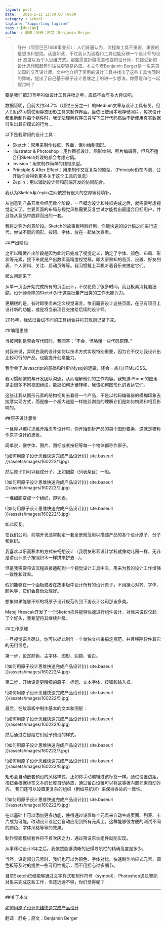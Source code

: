 ```yaml
---
layout: post
date:   2016-2-22 12:00:00 +0800
category : school
tagline: "Supporting tagline"
tags : [design]
author : 翻译：舒舟；原文：Benjamin Berger
---
```






> 舒舟（阿里巴巴1688事业部）：人们普遍认为，流程和工具不重要，重要的是想法和思路。话虽如此，不过我认为流程和工具也能反映一个设计师的设计 态度以及个人思维方式。那些愿意折腾愿意改变的设计师，在接受新的设计思想和趋势时往往更容易适应。本文作者Benjamin Berger是一名来自法国的交互设计师，文中他介绍了常用的设计工具并找出了这些工具协同时的弊端，提出了自己基于原子设计思维之上的进一步想法，你愿意和他一起探讨吗？

要是我们把2015年叫做设计工具井喷之年，应该不会有多大异议吧。

数据证明，目前大约34.7%（超过三分之一）的Medium文章与设计工具有关。但人们仍然习惯使用静态图形工具来制作界面。当依旧使用本地存储照片，每次设计都重新制作每个组件时，我无法理解程序员只写下三行代码然后不断使用真实数据衍生出其它模式的行为…

以下是我常用的设计工具：

- Sketch：常用来制作线框、界面，偶尔绘制图形。
- Illustrator & Photoshop：用作图标设计、图形绘制、照片编辑等，但凡不适合用Sketch处理的都会考虑它俩。
- Invision：用来制作简单的线框原型。
- Principle & After Effect：用来制作交互复杂的原型。（Principle仍在内测，公开后你会得到更多关于这个工具的信息）
- Zeplin：用以辅助设计师和前端开发的协同配合。

我认为Sketch与Zeplin之间依然有很大的空隙等待填补。

从创意到产品开发会经历数个阶段，一旦概念设计和线框完成之后，就需要考虑视觉定义了。主要页面的布局与视觉风格需要反复尝试才能找出最适合目标用户，并且能从竞品中脱颖而出的一套。

我将之称为创意阶段。Sketch的故事板特别好用，你能快速的设计稿之间进行迭代，尝试不同的图形、按钮、字体，放在一起依次查看。

##产出阶段

之所以叫做产出阶段是因为此时已完成了视觉定义，确定了字体、颜色、布局、形状等元素，接下来就是产出数页高精度视觉稿，即大家熟知的首页、设置、好友列表、个人资料、关注、启动页等等。我习惯戴上耳机听着音乐来搞定它们。

那么问题来了

从单一页面开始完成所有的页面设计，不仅花费了很多时间，而且极易消耗脑细胞。设计师青睐的Sketch对于这类批量产出类的工作无能为力。

更糟糕的是，有时即使尚未定义视觉语言，依旧需要设计这些页面，在已有项目上设计新的功能，或是将当前项目交接给后续的设计师。

2015年，我依旧尝试不同的工具组合并将其规则记录下来。

##编程思维

当被问到是否会写代码时，我回答：“不会，但略懂一些代码原理。”

对我来说，弄明白我的设计如何以技术方式实现特别重要，因为它不仅让我设计出比较可行的产品，也能提升创意能力。

我学会了Javascript的基础和PHP/Mysql的逻辑，还会一点儿HTML/CSS。

我习惯频繁的与开发团队沟通，从而理解他们的工作内容。我知道iPhone的应用是由很多不同视图组成，数据如何迁徙转移，我该如何图形化的表达它们。

这些让我从图形元素的结构视角去看待一个产品，不是以代码编辑器的模糊印象去揣摩实现方式，而是像一个超大谜题一样抽丝剥茧的理解它们是如何构建和相互影响的。

##原子设计思维

一旦你以编程思维开始思考设计时，你开始剖析产品的每个图形要素，这就是被称作原子设计的思维。

简单说，像字体、图片、图标或者按钮等每一个物体都称作原子。

![如何用原子设计思维快速完成产品设计]({{ site.baseurl }}/assets/images/160222/1.jpg)

然后原子们可以组成分子，正如细胞（列表条目）一般。

![如何用原子设计思维快速完成产品设计]({{ site.baseurl }}/assets/images/160222/2.jpg)

一堆细胞变成一个组织，即列表。

![如何用原子设计思维快速完成产品设计]({{ site.baseurl }}/assets/images/160222/3.jpg)

如此反复。

在我们公司，前端开发通常制定一套全景规范用以描述产品的各个设计原子，分子和组织。

我喜欢以乐高积木的方式来畅想设计（我朋友形容设计学校就像幼儿园一样，无非是讲设计原子按照积木一样拼来拼去…）。

但是我需要将该流程直接适配到一个视觉设计工具中去，用来为我的设计工作增强一致性和效率。

假如能够在一个面板或者在故事板中设计所有的设计原子，不用操心对齐、字体、颜色等，它们会自动处理好。

想象如果能够不断的将原子设计规范传到下游设计公司那该多美。

Matej Hrescak开发了一个Sketch插件能够快速进行组件设计，对我来说仅仅起了个好头，我希望将其继续升级。

##工作原理

一旦视觉语言确认，你可以据此制作一个单独文档来搞定规范，并且移除软件其它的无用信息。

第一步，设定颜色、主字体、图形、边距、留白。

![如何用原子设计思维快速完成产品设计]({{ site.baseurl }}/assets/images/160222/4.jpg)

第二步，开始设定更精细的原子：标题、文本字体、按钮和输入框。

![如何用原子设计思维快速完成产品设计]({{ site.baseurl }}/assets/images/160222/5.jpg)

最后，在故事板中制作基本的文本和图层：

![如何用原子设计思维快速完成产品设计]({{ site.baseurl }}/assets/images/160222/6.jpg)

然后通过右键给它们赋予预设的样式。

![如何用原子设计思维快速完成产品设计]({{ site.baseurl }}/assets/images/160222/7.jpg)

![如何用原子设计思维快速完成产品设计]({{ site.baseurl }}/assets/images/160222/8.jpg)

矩形会自动嵌套预设的风格样式，正如你手动编辑过该标签一样。通过设置边距，按钮会根据标签文本的长度自动适应，通过留白设置可以将故事板内部元素自动对齐。
我们还可以设置更复杂的组织（例如导航栏）来保持各处的一致性。

![如何用原子设计思维快速完成产品设计]({{ site.baseurl }}/assets/images/160222/9.jpg)

在此基础上可以添加更多功能，使得通过设置每个元素来自动生成页面、列表、卡片成为可能。改动设计设定会自动应用到所有元素上。这样能够很方便的测试不同的颜色、字体风格等等的效果。

制作界面模板套件将不费吹灰之力，通过预设原生组件就能实现。

从事移动设计3年之后，我依然能够清晰的记得导航栏的精确高度是多少。

当然，设定部分元素时，我们也可以为颜色、字体对比、快速制作响应式元素、调色板等及时的提供一些可用性提示，而不用担心过多细节。

目前Sketch已经能够通过文字样式和制作符号（symbol），Photoshop通过智能对象来完成这些工作，但还远远不够，你们觉得呢？

---

##关于本文

[如何用原子设计思维快速完成产品设计](http://mp.weixin.qq.com/s?__biz=MzAwMzE2ODg3NQ==&mid=401860949&idx=1&sn=ff647119ce5b9f56770433d3e932b8df&scene=1&srcid=0222zagnKxGw8ZT7mV2rii7q#rd)

翻译：舒舟；原文：Benjamin Berger